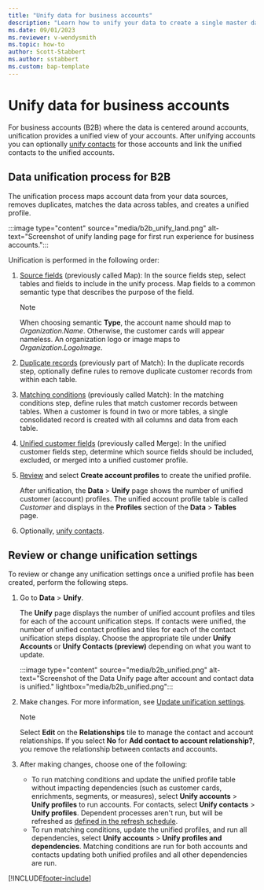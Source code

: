 ```yaml
---
title: "Unify data for business accounts"
description: "Learn how to unify your data to create a single master dataset of account profiles in Dynamics 365 Customer Insights."
ms.date: 09/01/2023
ms.reviewer: v-wendysmith
ms.topic: how-to
author: Scott-Stabbert
ms.author: sstabbert
ms.custom: bap-template
---
```


# Unify data for business accounts

For business accounts (B2B) where the data is centered around accounts, unification provides a unified view of your accounts. After unifying accounts you can optionally [unify contacts](data-unification-contacts.md) for those accounts and link the unified contacts to the unified accounts.

## Data unification process for B2B

The unification process maps account data from your data sources, removes duplicates, matches the data across tables, and creates a unified profile.

:::image type="content" source="media/b2b_unify_land.png" alt-text="Screenshot of unify landing page for first run experience for business accounts.":::

Unification is performed in the following order:

1. [Source fields](../data-unification-map-tables.md) (previously called Map): In the source fields step, select tables and fields to include in the unify process. Map fields to a common semantic type that describes the purpose of the field.

   > [!NOTE]
   > When choosing semantic **Type**, the account name should map to *Organization.Name*. Otherwise, the customer cards will appear nameless. An organization logo or image maps to *Organization.LogoImage*.

1. [Duplicate records](../data-unification-duplicates.md) (previously part of Match): In the duplicate records step, optionally define rules to remove duplicate customer records from within each table.

1. [Matching conditions](../data-unification-match-tables.md) (previously called Match): In the matching conditions step, define rules that match customer records between tables. When a customer is found in two or more tables, a single consolidated record is created with all columns and data from each table.

1. [Unified customer fields](../data-unification-merge-tables.md) (previously called Merge): In the unified customer fields step, determine which source fields should be included, excluded, or merged into a unified customer profile.  

1. [Review](../data-unification-review.md) and select **Create account profiles** to create the unified profile.

   After unification, the **Data** > **Unify** page shows the number of unified customer (account) profiles. The unified account profile table is called *Customer* and displays in the **Profiles** section of the **Data** > **Tables** page.

1. Optionally, [unify contacts](data-unification-contacts.md).

## Review or change unification settings

To review or change any unification settings once a unified profile has been created, perform the following steps. 

1. Go to **Data** > **Unify**.

   The **Unify** page displays the number of unified account profiles and tiles for each of the account unification steps. If contacts were unified, the number of unified contact profiles and tiles for each of the contact unification steps display. Choose the appropriate tile under **Unify Accounts** or **Unify Contacts (preview)** depending on what you want to update.

   :::image type="content" source="media/b2b_unified.png" alt-text="Screenshot of the Data Unify page after account and contact data is unified." lightbox="media/b2b_unified.png":::

1. Make changes. For more information, see [Update unification settings](../data-unification-update.md).

   > [!NOTE]
   > Select **Edit** on the **Relationships** tile to manage the contact and account relationships. If you select **No** for **Add contact to account relationship?**, you remove the relationship between contacts and accounts.

1. After making changes, choose one of the following:

   - To run matching conditions and update the unified profile table without impacting dependencies (such as customer cards, enrichments, segments, or measures), select **Unify accounts** > **Unify profiles** to run accounts. For contacts, select **Unify contacts** > **Unify profiles**. Dependent processes aren't run, but will be refreshed as [defined in the refresh schedule](../schedule-refresh.md).
   - To run matching conditions, update the unified profiles, and run all dependencies, select **Unify accounts** > **Unify profiles and dependencies**. Matching conditions are run for both accounts and contacts updating both unified profiles and all other dependencies are run.

[!INCLUDE[footer-include](../includes/footer-banner.md)]
